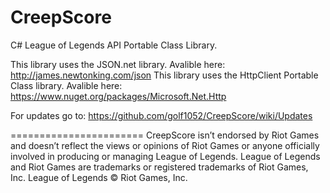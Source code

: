 CreepScore
==========

C# League of Legends API Portable Class Library.

This library uses the JSON.net library. Avalible here: http://james.newtonking.com/json
This library uses the HttpClient Portable Class library. Avalible here: https://www.nuget.org/packages/Microsoft.Net.Http

For updates go to: https://github.com/golf1052/CreepScore/wiki/Updates

=======================
CreepScore isn’t endorsed by Riot Games and doesn’t reflect the views or opinions of Riot Games or anyone officially involved in producing or managing League of Legends. League of Legends and Riot Games are trademarks or registered trademarks of Riot Games, Inc. League of Legends © Riot Games, Inc.
